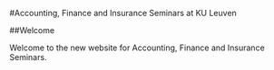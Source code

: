 #Accounting, Finance and Insurance Seminars at KU Leuven

##Welcome

Welcome to the new website for Accounting, Finance and Insurance Seminars.
